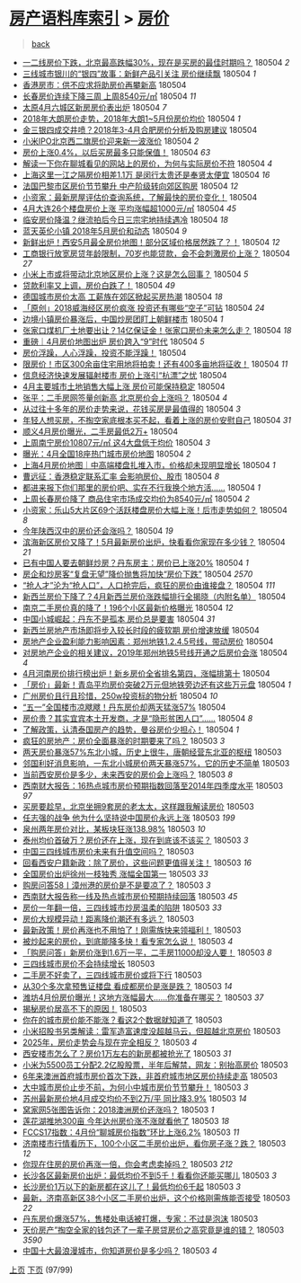 [房产语料库索引](../../README.md)  > [房价](房价.md)
====
> [back](../README.md)

- [一二线房价下跌，北京最高跌幅30%，现在是买房的最佳时期吗？](http://jkwz.applinzi.com/ittc/7099290558096999441.html#%E4%B8%80%E4%BA%8C%E7%BA%BF%E6%88%BF%E4%BB%B7%E4%B8%8B%E8%B7%8C%EF%BC%8C%E5%8C%97%E4%BA%AC%E6%9C%80%E9%AB%98%E8%B7%8C%E5%B9%8530%25%EF%BC%8C%E7%8E%B0%E5%9C%A8%E6%98%AF%E4%B9%B0%E6%88%BF%E7%9A%84%E6%9C%80%E4%BD%B3%E6%97%B6%E6%9C%9F%E5%90%97%EF%BC%9F) 180504 *2* 
- [三线城市银川的“银四”故事：新鲜产品引关注 房价继续飘](http://jkwz.applinzi.com/ittc/7099290326382674951.html#%E4%B8%89%E7%BA%BF%E5%9F%8E%E5%B8%82%E9%93%B6%E5%B7%9D%E7%9A%84%E2%80%9C%E9%93%B6%E5%9B%9B%E2%80%9D%E6%95%85%E4%BA%8B%EF%BC%9A%E6%96%B0%E9%B2%9C%E4%BA%A7%E5%93%81%E5%BC%95%E5%85%B3%E6%B3%A8+%E6%88%BF%E4%BB%B7%E7%BB%A7%E7%BB%AD%E9%A3%98) 180504 *1* 
- [香港房市：供不应求将助房价再攀新高](http://jkwz.applinzi.com/ittc/7099223161222726663.html#%E9%A6%99%E6%B8%AF%E6%88%BF%E5%B8%82%EF%BC%9A%E4%BE%9B%E4%B8%8D%E5%BA%94%E6%B1%82%E5%B0%86%E5%8A%A9%E6%88%BF%E4%BB%B7%E5%86%8D%E6%94%80%E6%96%B0%E9%AB%98) 180504  
- [长春房价连续下降三周 上周8540元/㎡](http://jkwz.applinzi.com/ittc/7099283880198800391.html#%E9%95%BF%E6%98%A5%E6%88%BF%E4%BB%B7%E8%BF%9E%E7%BB%AD%E4%B8%8B%E9%99%8D%E4%B8%89%E5%91%A8+%E4%B8%8A%E5%91%A88540%E5%85%83%2F%E3%8E%A1) 180504 *11* 
- [太原4月六城区新房房价表出炉](http://jkwz.applinzi.com/ittc/7099248842941924369.html#%E5%A4%AA%E5%8E%9F4%E6%9C%88%E5%85%AD%E5%9F%8E%E5%8C%BA%E6%96%B0%E6%88%BF%E6%88%BF%E4%BB%B7%E8%A1%A8%E5%87%BA%E7%82%89) 180504 *7* 
- [2018年大朗房价走势，2018年大朗1~5月份房价均价](http://jkwz.applinzi.com/ittc/7099281310629757958.html#2018%E5%B9%B4%E5%A4%A7%E6%9C%97%E6%88%BF%E4%BB%B7%E8%B5%B0%E5%8A%BF%EF%BC%8C2018%E5%B9%B4%E5%A4%A7%E6%9C%971%7E5%E6%9C%88%E4%BB%BD%E6%88%BF%E4%BB%B7%E5%9D%87%E4%BB%B7) 180504 *1* 
- [金三银四成交井喷？2018年3-4月合肥房价分析及购房建议](http://jkwz.applinzi.com/ittc/7099281245852926986.html#%E9%87%91%E4%B8%89%E9%93%B6%E5%9B%9B%E6%88%90%E4%BA%A4%E4%BA%95%E5%96%B7%EF%BC%9F2018%E5%B9%B43-4%E6%9C%88%E5%90%88%E8%82%A5%E6%88%BF%E4%BB%B7%E5%88%86%E6%9E%90%E5%8F%8A%E8%B4%AD%E6%88%BF%E5%BB%BA%E8%AE%AE) 180504  
- [小米IPO北京西二旗房价迎来新一波涨价](http://jkwz.applinzi.com/ittc/7099280683119936528.html#%E5%B0%8F%E7%B1%B3IPO%E5%8C%97%E4%BA%AC%E8%A5%BF%E4%BA%8C%E6%97%97%E6%88%BF%E4%BB%B7%E8%BF%8E%E6%9D%A5%E6%96%B0%E4%B8%80%E6%B3%A2%E6%B6%A8%E4%BB%B7) 180504 *2* 
- [房价上涨0.4%，以后买房最多只能保值！](http://jkwz.applinzi.com/ittc/7099275467570021386.html#%E6%88%BF%E4%BB%B7%E4%B8%8A%E6%B6%A80.4%25%EF%BC%8C%E4%BB%A5%E5%90%8E%E4%B9%B0%E6%88%BF%E6%9C%80%E5%A4%9A%E5%8F%AA%E8%83%BD%E4%BF%9D%E5%80%BC%EF%BC%81) 180504 *63* 
- [解读一下你在聊城看见的网站上的房价，为何与实际房价不符](http://jkwz.applinzi.com/ittc/7099275241065022475.html#%E8%A7%A3%E8%AF%BB%E4%B8%80%E4%B8%8B%E4%BD%A0%E5%9C%A8%E8%81%8A%E5%9F%8E%E7%9C%8B%E8%A7%81%E7%9A%84%E7%BD%91%E7%AB%99%E4%B8%8A%E7%9A%84%E6%88%BF%E4%BB%B7%EF%BC%8C%E4%B8%BA%E4%BD%95%E4%B8%8E%E5%AE%9E%E9%99%85%E6%88%BF%E4%BB%B7%E4%B8%8D%E7%AC%A6) 180504 *4* 
- [上海这里一江之隔房价相差1.1万 是闵行太贵还是奉贤太便宜](http://jkwz.applinzi.com/ittc/7099272303441609745.html#%E4%B8%8A%E6%B5%B7%E8%BF%99%E9%87%8C%E4%B8%80%E6%B1%9F%E4%B9%8B%E9%9A%94%E6%88%BF%E4%BB%B7%E7%9B%B8%E5%B7%AE1.1%E4%B8%87+%E6%98%AF%E9%97%B5%E8%A1%8C%E5%A4%AA%E8%B4%B5%E8%BF%98%E6%98%AF%E5%A5%89%E8%B4%A4%E5%A4%AA%E4%BE%BF%E5%AE%9C) 180504 *16* 
- [法国巴黎市区房价节节攀升 中产阶级转向郊区购房](http://jkwz.applinzi.com/ittc/7099270544153379847.html#%E6%B3%95%E5%9B%BD%E5%B7%B4%E9%BB%8E%E5%B8%82%E5%8C%BA%E6%88%BF%E4%BB%B7%E8%8A%82%E8%8A%82%E6%94%80%E5%8D%87+%E4%B8%AD%E4%BA%A7%E9%98%B6%E7%BA%A7%E8%BD%AC%E5%90%91%E9%83%8A%E5%8C%BA%E8%B4%AD%E6%88%BF) 180504 *12* 
- [小资家：最新房屋评估价查询系统，了解最快的房价变化！](http://jkwz.applinzi.com/ittc/7099268233926542343.html#%E5%B0%8F%E8%B5%84%E5%AE%B6%EF%BC%9A%E6%9C%80%E6%96%B0%E6%88%BF%E5%B1%8B%E8%AF%84%E4%BC%B0%E4%BB%B7%E6%9F%A5%E8%AF%A2%E7%B3%BB%E7%BB%9F%EF%BC%8C%E4%BA%86%E8%A7%A3%E6%9C%80%E5%BF%AB%E7%9A%84%E6%88%BF%E4%BB%B7%E5%8F%98%E5%8C%96%EF%BC%81) 180504  
- [4月大连26个楼盘房价上涨 平均涨幅超1000元/㎡](http://jkwz.applinzi.com/ittc/7099266051097494534.html#4%E6%9C%88%E5%A4%A7%E8%BF%9E26%E4%B8%AA%E6%A5%BC%E7%9B%98%E6%88%BF%E4%BB%B7%E4%B8%8A%E6%B6%A8+%E5%B9%B3%E5%9D%87%E6%B6%A8%E5%B9%85%E8%B6%851000%E5%85%83%2F%E3%8E%A1) 180504 *45* 
- [临安房价降温？继流拍后今日三宗宅地持续遇冷](http://jkwz.applinzi.com/ittc/7099264346561709072.html#%E4%B8%B4%E5%AE%89%E6%88%BF%E4%BB%B7%E9%99%8D%E6%B8%A9%EF%BC%9F%E7%BB%A7%E6%B5%81%E6%8B%8D%E5%90%8E%E4%BB%8A%E6%97%A5%E4%B8%89%E5%AE%97%E5%AE%85%E5%9C%B0%E6%8C%81%E7%BB%AD%E9%81%87%E5%86%B7) 180504 *18* 
- [蓝天英伦小镇 2018年5月房价和动态](http://jkwz.applinzi.com/ittc/7099264147894305798.html#%E8%93%9D%E5%A4%A9%E8%8B%B1%E4%BC%A6%E5%B0%8F%E9%95%87+2018%E5%B9%B45%E6%9C%88%E6%88%BF%E4%BB%B7%E5%92%8C%E5%8A%A8%E6%80%81) 180504 *9* 
- [新鲜出炉！西安5月最全房价地图！部分区域价格居然跌了？！](http://jkwz.applinzi.com/ittc/7099261302189065226.html#%E6%96%B0%E9%B2%9C%E5%87%BA%E7%82%89%EF%BC%81%E8%A5%BF%E5%AE%895%E6%9C%88%E6%9C%80%E5%85%A8%E6%88%BF%E4%BB%B7%E5%9C%B0%E5%9B%BE%EF%BC%81%E9%83%A8%E5%88%86%E5%8C%BA%E5%9F%9F%E4%BB%B7%E6%A0%BC%E5%B1%85%E7%84%B6%E8%B7%8C%E4%BA%86%EF%BC%9F%EF%BC%81) 180504 *12* 
- [工商银行放宽房贷年龄限制，70岁也能贷款，会不会刺激房价上涨？](http://jkwz.applinzi.com/ittc/7098888356840866833.html#%E5%B7%A5%E5%95%86%E9%93%B6%E8%A1%8C%E6%94%BE%E5%AE%BD%E6%88%BF%E8%B4%B7%E5%B9%B4%E9%BE%84%E9%99%90%E5%88%B6%EF%BC%8C70%E5%B2%81%E4%B9%9F%E8%83%BD%E8%B4%B7%E6%AC%BE%EF%BC%8C%E4%BC%9A%E4%B8%8D%E4%BC%9A%E5%88%BA%E6%BF%80%E6%88%BF%E4%BB%B7%E4%B8%8A%E6%B6%A8%EF%BC%9F) 180504 *27* 
- [小米上市或将带动北京地区房价上涨？这是怎么回事？](http://jkwz.applinzi.com/ittc/7099252349703029771.html#%E5%B0%8F%E7%B1%B3%E4%B8%8A%E5%B8%82%E6%88%96%E5%B0%86%E5%B8%A6%E5%8A%A8%E5%8C%97%E4%BA%AC%E5%9C%B0%E5%8C%BA%E6%88%BF%E4%BB%B7%E4%B8%8A%E6%B6%A8%EF%BC%9F%E8%BF%99%E6%98%AF%E6%80%8E%E4%B9%88%E5%9B%9E%E4%BA%8B%EF%BC%9F) 180504 *5* 
- [贷款利率又上调，房价白跌了！](http://jkwz.applinzi.com/ittc/7099252100221633547.html#%E8%B4%B7%E6%AC%BE%E5%88%A9%E7%8E%87%E5%8F%88%E4%B8%8A%E8%B0%83%EF%BC%8C%E6%88%BF%E4%BB%B7%E7%99%BD%E8%B7%8C%E4%BA%86%EF%BC%81) 180504 *49* 
- [德国城市房价太高 工薪族在郊区掀起买房热潮](http://jkwz.applinzi.com/ittc/7099249264075211792.html#%E5%BE%B7%E5%9B%BD%E5%9F%8E%E5%B8%82%E6%88%BF%E4%BB%B7%E5%A4%AA%E9%AB%98+%E5%B7%A5%E8%96%AA%E6%97%8F%E5%9C%A8%E9%83%8A%E5%8C%BA%E6%8E%80%E8%B5%B7%E4%B9%B0%E6%88%BF%E7%83%AD%E6%BD%AE) 180504 *18* 
- [「原创」2018威海经区房价疯涨 投资还有哪些“空子”可钻](http://jkwz.applinzi.com/ittc/7099248494495925254.html#%E3%80%8C%E5%8E%9F%E5%88%9B%E3%80%8D2018%E5%A8%81%E6%B5%B7%E7%BB%8F%E5%8C%BA%E6%88%BF%E4%BB%B7%E7%96%AF%E6%B6%A8+%E6%8A%95%E8%B5%84%E8%BF%98%E6%9C%89%E5%93%AA%E4%BA%9B%E2%80%9C%E7%A9%BA%E5%AD%90%E2%80%9D%E5%8F%AF%E9%92%BB) 180504 *24* 
- [边境小镇房价暴涨后，中国炒房团盯上朝鲜楼市](http://jkwz.applinzi.com/ittc/7099245868463162375.html#%E8%BE%B9%E5%A2%83%E5%B0%8F%E9%95%87%E6%88%BF%E4%BB%B7%E6%9A%B4%E6%B6%A8%E5%90%8E%EF%BC%8C%E4%B8%AD%E5%9B%BD%E7%82%92%E6%88%BF%E5%9B%A2%E7%9B%AF%E4%B8%8A%E6%9C%9D%E9%B2%9C%E6%A5%BC%E5%B8%82) 180504 *1* 
- [张家口煤机厂土地要出让？14亿保证金！张家口房价未来怎么走？](http://jkwz.applinzi.com/ittc/7099244524335531014.html#%E5%BC%A0%E5%AE%B6%E5%8F%A3%E7%85%A4%E6%9C%BA%E5%8E%82%E5%9C%9F%E5%9C%B0%E8%A6%81%E5%87%BA%E8%AE%A9%EF%BC%9F14%E4%BA%BF%E4%BF%9D%E8%AF%81%E9%87%91%EF%BC%81%E5%BC%A0%E5%AE%B6%E5%8F%A3%E6%88%BF%E4%BB%B7%E6%9C%AA%E6%9D%A5%E6%80%8E%E4%B9%88%E8%B5%B0%EF%BC%9F) 180504 *18* 
- [重磅｜4月房价地图出炉 房价跨入“9”时代](http://jkwz.applinzi.com/ittc/7099214289103750154.html#%E9%87%8D%E7%A3%85%EF%BD%9C4%E6%9C%88%E6%88%BF%E4%BB%B7%E5%9C%B0%E5%9B%BE%E5%87%BA%E7%82%89+%E6%88%BF%E4%BB%B7%E8%B7%A8%E5%85%A5%E2%80%9C9%E2%80%9D%E6%97%B6%E4%BB%A3) 180504 *5* 
- [房价浮躁，人心浮躁，投资不能浮躁！](http://jkwz.applinzi.com/ittc/7099262515404080139.html#%E6%88%BF%E4%BB%B7%E6%B5%AE%E8%BA%81%EF%BC%8C%E4%BA%BA%E5%BF%83%E6%B5%AE%E8%BA%81%EF%BC%8C%E6%8A%95%E8%B5%84%E4%B8%8D%E8%83%BD%E6%B5%AE%E8%BA%81%EF%BC%81) 180504  
- [限房价！市区300余亩住宅用地将拍卖！还有400多亩地将征收！](http://jkwz.applinzi.com/ittc/7099212685034128400.html#%E9%99%90%E6%88%BF%E4%BB%B7%EF%BC%81%E5%B8%82%E5%8C%BA300%E4%BD%99%E4%BA%A9%E4%BD%8F%E5%AE%85%E7%94%A8%E5%9C%B0%E5%B0%86%E6%8B%8D%E5%8D%96%EF%BC%81%E8%BF%98%E6%9C%89400%E5%A4%9A%E4%BA%A9%E5%9C%B0%E5%B0%86%E5%BE%81%E6%94%B6%EF%BC%81) 180504 *11* 
- [信息经济快速发展辐射楼市 房价上涨引“杭漂”之忧](http://jkwz.applinzi.com/ittc/7099209248984794122.html#%E4%BF%A1%E6%81%AF%E7%BB%8F%E6%B5%8E%E5%BF%AB%E9%80%9F%E5%8F%91%E5%B1%95%E8%BE%90%E5%B0%84%E6%A5%BC%E5%B8%82+%E6%88%BF%E4%BB%B7%E4%B8%8A%E6%B6%A8%E5%BC%95%E2%80%9C%E6%9D%AD%E6%BC%82%E2%80%9D%E4%B9%8B%E5%BF%A7) 180504  
- [4月主要城市土地销售大幅上涨 房价可能保持稳定](http://jkwz.applinzi.com/ittc/7099208909581714438.html#4%E6%9C%88%E4%B8%BB%E8%A6%81%E5%9F%8E%E5%B8%82%E5%9C%9F%E5%9C%B0%E9%94%80%E5%94%AE%E5%A4%A7%E5%B9%85%E4%B8%8A%E6%B6%A8+%E6%88%BF%E4%BB%B7%E5%8F%AF%E8%83%BD%E4%BF%9D%E6%8C%81%E7%A8%B3%E5%AE%9A) 180504  
- [张平：二手房网签量创新高 北京房价会上涨吗？](http://jkwz.applinzi.com/ittc/7099207773982295051.html#%E5%BC%A0%E5%B9%B3%EF%BC%9A%E4%BA%8C%E6%89%8B%E6%88%BF%E7%BD%91%E7%AD%BE%E9%87%8F%E5%88%9B%E6%96%B0%E9%AB%98+%E5%8C%97%E4%BA%AC%E6%88%BF%E4%BB%B7%E4%BC%9A%E4%B8%8A%E6%B6%A8%E5%90%97%EF%BC%9F) 180504 *4* 
- [从过往十多年的房价走势来说，花钱买房是最值得的](http://jkwz.applinzi.com/ittc/7098937414489998347.html#%E4%BB%8E%E8%BF%87%E5%BE%80%E5%8D%81%E5%A4%9A%E5%B9%B4%E7%9A%84%E6%88%BF%E4%BB%B7%E8%B5%B0%E5%8A%BF%E6%9D%A5%E8%AF%B4%EF%BC%8C%E8%8A%B1%E9%92%B1%E4%B9%B0%E6%88%BF%E6%98%AF%E6%9C%80%E5%80%BC%E5%BE%97%E7%9A%84) 180504 *3* 
- [年轻人想买房，不掏空家底根本买不起，看着上涨的房价安慰自己](http://jkwz.applinzi.com/ittc/7098934873635161099.html#%E5%B9%B4%E8%BD%BB%E4%BA%BA%E6%83%B3%E4%B9%B0%E6%88%BF%EF%BC%8C%E4%B8%8D%E6%8E%8F%E7%A9%BA%E5%AE%B6%E5%BA%95%E6%A0%B9%E6%9C%AC%E4%B9%B0%E4%B8%8D%E8%B5%B7%EF%BC%8C%E7%9C%8B%E7%9D%80%E4%B8%8A%E6%B6%A8%E7%9A%84%E6%88%BF%E4%BB%B7%E5%AE%89%E6%85%B0%E8%87%AA%E5%B7%B1) 180504 *31* 
- [顺义4月房价曝光，二手房最低2万+](http://jkwz.applinzi.com/ittc/7099206346002138123.html#%E9%A1%BA%E4%B9%894%E6%9C%88%E6%88%BF%E4%BB%B7%E6%9B%9D%E5%85%89%EF%BC%8C%E4%BA%8C%E6%89%8B%E6%88%BF%E6%9C%80%E4%BD%8E2%E4%B8%87%2B) 180504  
- [上周南宁房价10807元/㎡ 这4大盘低于均价](http://jkwz.applinzi.com/ittc/7099205806945993735.html#%E4%B8%8A%E5%91%A8%E5%8D%97%E5%AE%81%E6%88%BF%E4%BB%B710807%E5%85%83%2F%E3%8E%A1+%E8%BF%994%E5%A4%A7%E7%9B%98%E4%BD%8E%E4%BA%8E%E5%9D%87%E4%BB%B7) 180504 *3* 
- [曝光：4月全国18座热门城市房价地图](http://jkwz.applinzi.com/ittc/7099201339487945734.html#%E6%9B%9D%E5%85%89%EF%BC%9A4%E6%9C%88%E5%85%A8%E5%9B%BD18%E5%BA%A7%E7%83%AD%E9%97%A8%E5%9F%8E%E5%B8%82%E6%88%BF%E4%BB%B7%E5%9C%B0%E5%9B%BE) 180504 *2* 
- [上海4月房价地图｜中高端楼盘扎堆入市，价格却未现明显增长](http://jkwz.applinzi.com/ittc/7099201966582531082.html#%E4%B8%8A%E6%B5%B74%E6%9C%88%E6%88%BF%E4%BB%B7%E5%9C%B0%E5%9B%BE%EF%BD%9C%E4%B8%AD%E9%AB%98%E7%AB%AF%E6%A5%BC%E7%9B%98%E6%89%8E%E5%A0%86%E5%85%A5%E5%B8%82%EF%BC%8C%E4%BB%B7%E6%A0%BC%E5%8D%B4%E6%9C%AA%E7%8E%B0%E6%98%8E%E6%98%BE%E5%A2%9E%E9%95%BF) 180504 *1* 
- [曹远征：香港稳定联系汇率 会影响房价、股市](http://jkwz.applinzi.com/ittc/7099198312882373643.html#%E6%9B%B9%E8%BF%9C%E5%BE%81%EF%BC%9A%E9%A6%99%E6%B8%AF%E7%A8%B3%E5%AE%9A%E8%81%94%E7%B3%BB%E6%B1%87%E7%8E%87+%E4%BC%9A%E5%BD%B1%E5%93%8D%E6%88%BF%E4%BB%B7%E3%80%81%E8%82%A1%E5%B8%82) 180504 *8* 
- [都进来报下你们那里的房价吧、实在不行我换个地方活……](http://jkwz.applinzi.com/ittc/7099197713843487751.html#%E9%83%BD%E8%BF%9B%E6%9D%A5%E6%8A%A5%E4%B8%8B%E4%BD%A0%E4%BB%AC%E9%82%A3%E9%87%8C%E7%9A%84%E6%88%BF%E4%BB%B7%E5%90%A7%E3%80%81%E5%AE%9E%E5%9C%A8%E4%B8%8D%E8%A1%8C%E6%88%91%E6%8D%A2%E4%B8%AA%E5%9C%B0%E6%96%B9%E6%B4%BB%E2%80%A6%E2%80%A6) 180504 *1* 
- [上周长春房价降了 商品住宅市场成交均价为8540元/㎡](http://jkwz.applinzi.com/ittc/7099195589294294026.html#%E4%B8%8A%E5%91%A8%E9%95%BF%E6%98%A5%E6%88%BF%E4%BB%B7%E9%99%8D%E4%BA%86+%E5%95%86%E5%93%81%E4%BD%8F%E5%AE%85%E5%B8%82%E5%9C%BA%E6%88%90%E4%BA%A4%E5%9D%87%E4%BB%B7%E4%B8%BA8540%E5%85%83%2F%E3%8E%A1) 180504 *2* 
- [小资家：乐山5大片区69个活跃楼盘房价大幅上涨！后市走势如何？](http://jkwz.applinzi.com/ittc/7099195220241679366.html#%E5%B0%8F%E8%B5%84%E5%AE%B6%EF%BC%9A%E4%B9%90%E5%B1%B15%E5%A4%A7%E7%89%87%E5%8C%BA69%E4%B8%AA%E6%B4%BB%E8%B7%83%E6%A5%BC%E7%9B%98%E6%88%BF%E4%BB%B7%E5%A4%A7%E5%B9%85%E4%B8%8A%E6%B6%A8%EF%BC%81%E5%90%8E%E5%B8%82%E8%B5%B0%E5%8A%BF%E5%A6%82%E4%BD%95%EF%BC%9F) 180504 *8* 
- [今年陕西汉中的房价还会涨吗？](http://jkwz.applinzi.com/ittc/7099195050221372426.html#%E4%BB%8A%E5%B9%B4%E9%99%95%E8%A5%BF%E6%B1%89%E4%B8%AD%E7%9A%84%E6%88%BF%E4%BB%B7%E8%BF%98%E4%BC%9A%E6%B6%A8%E5%90%97%EF%BC%9F) 180504 *19* 
- [滨海新区房价又降了！5月最新房价出炉，快看看你家现在多少钱？](http://jkwz.applinzi.com/ittc/7099194472070120458.html#%E6%BB%A8%E6%B5%B7%E6%96%B0%E5%8C%BA%E6%88%BF%E4%BB%B7%E5%8F%88%E9%99%8D%E4%BA%86%EF%BC%815%E6%9C%88%E6%9C%80%E6%96%B0%E6%88%BF%E4%BB%B7%E5%87%BA%E7%82%89%EF%BC%8C%E5%BF%AB%E7%9C%8B%E7%9C%8B%E4%BD%A0%E5%AE%B6%E7%8E%B0%E5%9C%A8%E5%A4%9A%E5%B0%91%E9%92%B1%EF%BC%9F) 180504 *21* 
- [已有中国人要去朝鲜炒房？丹东房主：房价已上涨20%](http://jkwz.applinzi.com/ittc/7099190417667130374.html#%E5%B7%B2%E6%9C%89%E4%B8%AD%E5%9B%BD%E4%BA%BA%E8%A6%81%E5%8E%BB%E6%9C%9D%E9%B2%9C%E7%82%92%E6%88%BF%EF%BC%9F%E4%B8%B9%E4%B8%9C%E6%88%BF%E4%B8%BB%EF%BC%9A%E6%88%BF%E4%BB%B7%E5%B7%B2%E4%B8%8A%E6%B6%A820%25) 180504 *1* 
- [房企和炒房客“复盘无望”降价抛售将加快“房价下跌”](http://jkwz.applinzi.com/ittc/7099188348021376006.html#%E6%88%BF%E4%BC%81%E5%92%8C%E7%82%92%E6%88%BF%E5%AE%A2%E2%80%9C%E5%A4%8D%E7%9B%98%E6%97%A0%E6%9C%9B%E2%80%9D%E9%99%8D%E4%BB%B7%E6%8A%9B%E5%94%AE%E5%B0%86%E5%8A%A0%E5%BF%AB%E2%80%9C%E6%88%BF%E4%BB%B7%E4%B8%8B%E8%B7%8C%E2%80%9D) 180504 *2570* 
- [“抢人才”沦为“抢人口”，人口抢完后，疯狂的房价由谁接盘？](http://jkwz.applinzi.com/ittc/7099182082138047495.html#%E2%80%9C%E6%8A%A2%E4%BA%BA%E6%89%8D%E2%80%9D%E6%B2%A6%E4%B8%BA%E2%80%9C%E6%8A%A2%E4%BA%BA%E5%8F%A3%E2%80%9D%EF%BC%8C%E4%BA%BA%E5%8F%A3%E6%8A%A2%E5%AE%8C%E5%90%8E%EF%BC%8C%E7%96%AF%E7%8B%82%E7%9A%84%E6%88%BF%E4%BB%B7%E7%94%B1%E8%B0%81%E6%8E%A5%E7%9B%98%EF%BC%9F) 180504 *111* 
- [新西兰房价下降了？4月新西兰房价涨跌幅排行全揭晓（内附名单）](http://jkwz.applinzi.com/ittc/7099175334861865991.html#%E6%96%B0%E8%A5%BF%E5%85%B0%E6%88%BF%E4%BB%B7%E4%B8%8B%E9%99%8D%E4%BA%86%EF%BC%9F4%E6%9C%88%E6%96%B0%E8%A5%BF%E5%85%B0%E6%88%BF%E4%BB%B7%E6%B6%A8%E8%B7%8C%E5%B9%85%E6%8E%92%E8%A1%8C%E5%85%A8%E6%8F%AD%E6%99%93%EF%BC%88%E5%86%85%E9%99%84%E5%90%8D%E5%8D%95%EF%BC%89) 180504  
- [南京二手房价真的降了！196个小区最新价格曝光](http://jkwz.applinzi.com/ittc/7099174750284940299.html#%E5%8D%97%E4%BA%AC%E4%BA%8C%E6%89%8B%E6%88%BF%E4%BB%B7%E7%9C%9F%E7%9A%84%E9%99%8D%E4%BA%86%EF%BC%81196%E4%B8%AA%E5%B0%8F%E5%8C%BA%E6%9C%80%E6%96%B0%E4%BB%B7%E6%A0%BC%E6%9B%9D%E5%85%89) 180504 *12* 
- [中国小城崛起：丹东不是孤本 房价总是要害](http://jkwz.applinzi.com/ittc/7099174154496640007.html#%E4%B8%AD%E5%9B%BD%E5%B0%8F%E5%9F%8E%E5%B4%9B%E8%B5%B7%EF%BC%9A%E4%B8%B9%E4%B8%9C%E4%B8%8D%E6%98%AF%E5%AD%A4%E6%9C%AC+%E6%88%BF%E4%BB%B7%E6%80%BB%E6%98%AF%E8%A6%81%E5%AE%B3) 180504 *31* 
- [新西兰房地产市场即将步入较长时段的疲软期 房价增速放缓](http://jkwz.applinzi.com/ittc/7099173997147325446.html#%E6%96%B0%E8%A5%BF%E5%85%B0%E6%88%BF%E5%9C%B0%E4%BA%A7%E5%B8%82%E5%9C%BA%E5%8D%B3%E5%B0%86%E6%AD%A5%E5%85%A5%E8%BE%83%E9%95%BF%E6%97%B6%E6%AE%B5%E7%9A%84%E7%96%B2%E8%BD%AF%E6%9C%9F+%E6%88%BF%E4%BB%B7%E5%A2%9E%E9%80%9F%E6%94%BE%E7%BC%93) 180504  
- [房地产企业盈利能力影响因素：郑州地铁1.2.4.5号线，带动房价](http://jkwz.applinzi.com/ittc/7099173226511074321.html#%E6%88%BF%E5%9C%B0%E4%BA%A7%E4%BC%81%E4%B8%9A%E7%9B%88%E5%88%A9%E8%83%BD%E5%8A%9B%E5%BD%B1%E5%93%8D%E5%9B%A0%E7%B4%A0%EF%BC%9A%E9%83%91%E5%B7%9E%E5%9C%B0%E9%93%811.2.4.5%E5%8F%B7%E7%BA%BF%EF%BC%8C%E5%B8%A6%E5%8A%A8%E6%88%BF%E4%BB%B7) 180504  
- [对房地产企业的相关建议，2019年郑州地铁5号线开通之后房价会涨](http://jkwz.applinzi.com/ittc/7099167464455930890.html#%E5%AF%B9%E6%88%BF%E5%9C%B0%E4%BA%A7%E4%BC%81%E4%B8%9A%E7%9A%84%E7%9B%B8%E5%85%B3%E5%BB%BA%E8%AE%AE%EF%BC%8C2019%E5%B9%B4%E9%83%91%E5%B7%9E%E5%9C%B0%E9%93%815%E5%8F%B7%E7%BA%BF%E5%BC%80%E9%80%9A%E4%B9%8B%E5%90%8E%E6%88%BF%E4%BB%B7%E4%BC%9A%E6%B6%A8) 180504 *4* 
- [4月河南房价排行榜出炉！新乡房价全省排名第四，涨幅排第十](http://jkwz.applinzi.com/ittc/7098976096769016843.html#4%E6%9C%88%E6%B2%B3%E5%8D%97%E6%88%BF%E4%BB%B7%E6%8E%92%E8%A1%8C%E6%A6%9C%E5%87%BA%E7%82%89%EF%BC%81%E6%96%B0%E4%B9%A1%E6%88%BF%E4%BB%B7%E5%85%A8%E7%9C%81%E6%8E%92%E5%90%8D%E7%AC%AC%E5%9B%9B%EF%BC%8C%E6%B6%A8%E5%B9%85%E6%8E%92%E7%AC%AC%E5%8D%81) 180504  
- [「房价」最新！青岛平均房价突破2万元但地铁旁边还有这些万元盘](http://jkwz.applinzi.com/ittc/7095284984929846282.html#%E3%80%8C%E6%88%BF%E4%BB%B7%E3%80%8D%E6%9C%80%E6%96%B0%EF%BC%81%E9%9D%92%E5%B2%9B%E5%B9%B3%E5%9D%87%E6%88%BF%E4%BB%B7%E7%AA%81%E7%A0%B42%E4%B8%87%E5%85%83%E4%BD%86%E5%9C%B0%E9%93%81%E6%97%81%E8%BE%B9%E8%BF%98%E6%9C%89%E8%BF%99%E4%BA%9B%E4%B8%87%E5%85%83%E7%9B%98) 180504 *1* 
- [广州房价且行且珍惜，250w投资标的物分析](http://jkwz.applinzi.com/ittc/7096388554777429009.html#%E5%B9%BF%E5%B7%9E%E6%88%BF%E4%BB%B7%E4%B8%94%E8%A1%8C%E4%B8%94%E7%8F%8D%E6%83%9C%EF%BC%8C250w%E6%8A%95%E8%B5%84%E6%A0%87%E7%9A%84%E7%89%A9%E5%88%86%E6%9E%90) 180504 *10* 
- [“五一”全国楼市凉飕飕！丹东房价却两天猛涨57%](http://jkwz.applinzi.com/ittc/7099021487174583307.html#%E2%80%9C%E4%BA%94%E4%B8%80%E2%80%9D%E5%85%A8%E5%9B%BD%E6%A5%BC%E5%B8%82%E5%87%89%E9%A3%95%E9%A3%95%EF%BC%81%E4%B8%B9%E4%B8%9C%E6%88%BF%E4%BB%B7%E5%8D%B4%E4%B8%A4%E5%A4%A9%E7%8C%9B%E6%B6%A857%25) 180504  
- [房价贵？其实宜宾本土开发商，才是“隐形贫困人口”……](http://jkwz.applinzi.com/ittc/7099139326485201936.html#%E6%88%BF%E4%BB%B7%E8%B4%B5%EF%BC%9F%E5%85%B6%E5%AE%9E%E5%AE%9C%E5%AE%BE%E6%9C%AC%E5%9C%9F%E5%BC%80%E5%8F%91%E5%95%86%EF%BC%8C%E6%89%8D%E6%98%AF%E2%80%9C%E9%9A%90%E5%BD%A2%E8%B4%AB%E5%9B%B0%E4%BA%BA%E5%8F%A3%E2%80%9D%E2%80%A6%E2%80%A6) 180504 *8* 
- [了解政策，认清泰国房产的趋势，曼谷房价少担心！](http://jkwz.applinzi.com/ittc/7099066797863207946.html#%E4%BA%86%E8%A7%A3%E6%94%BF%E7%AD%96%EF%BC%8C%E8%AE%A4%E6%B8%85%E6%B3%B0%E5%9B%BD%E6%88%BF%E4%BA%A7%E7%9A%84%E8%B6%8B%E5%8A%BF%EF%BC%8C%E6%9B%BC%E8%B0%B7%E6%88%BF%E4%BB%B7%E5%B0%91%E6%8B%85%E5%BF%83%EF%BC%81) 180504 *1* 
- [疯狂的房地产：房价全面暴涨的时期要来了吗？](http://jkwz.applinzi.com/ittc/7099034160243147792.html#%E7%96%AF%E7%8B%82%E7%9A%84%E6%88%BF%E5%9C%B0%E4%BA%A7%EF%BC%9A%E6%88%BF%E4%BB%B7%E5%85%A8%E9%9D%A2%E6%9A%B4%E6%B6%A8%E7%9A%84%E6%97%B6%E6%9C%9F%E8%A6%81%E6%9D%A5%E4%BA%86%E5%90%97%EF%BC%9F) 180503 *3* 
- [两天房价暴涨57%东北小城，历史上很牛，唐朝经营东北亚的枢纽](http://jkwz.applinzi.com/ittc/7098906527278826512.html#%E4%B8%A4%E5%A4%A9%E6%88%BF%E4%BB%B7%E6%9A%B4%E6%B6%A857%25%E4%B8%9C%E5%8C%97%E5%B0%8F%E5%9F%8E%EF%BC%8C%E5%8E%86%E5%8F%B2%E4%B8%8A%E5%BE%88%E7%89%9B%EF%BC%8C%E5%94%90%E6%9C%9D%E7%BB%8F%E8%90%A5%E4%B8%9C%E5%8C%97%E4%BA%9A%E7%9A%84%E6%9E%A2%E7%BA%BD) 180503  
- [邻国利好消息影响，一东北小城房价两天暴涨57%，它的历史不简单](http://jkwz.applinzi.com/ittc/7099025770389439499.html#%E9%82%BB%E5%9B%BD%E5%88%A9%E5%A5%BD%E6%B6%88%E6%81%AF%E5%BD%B1%E5%93%8D%EF%BC%8C%E4%B8%80%E4%B8%9C%E5%8C%97%E5%B0%8F%E5%9F%8E%E6%88%BF%E4%BB%B7%E4%B8%A4%E5%A4%A9%E6%9A%B4%E6%B6%A857%25%EF%BC%8C%E5%AE%83%E7%9A%84%E5%8E%86%E5%8F%B2%E4%B8%8D%E7%AE%80%E5%8D%95) 180503  
- [当前西安房价是多少，未来西安的房价会上涨吗？](http://jkwz.applinzi.com/ittc/7099020535277290503.html#%E5%BD%93%E5%89%8D%E8%A5%BF%E5%AE%89%E6%88%BF%E4%BB%B7%E6%98%AF%E5%A4%9A%E5%B0%91%EF%BC%8C%E6%9C%AA%E6%9D%A5%E8%A5%BF%E5%AE%89%E7%9A%84%E6%88%BF%E4%BB%B7%E4%BC%9A%E4%B8%8A%E6%B6%A8%E5%90%97%EF%BC%9F) 180503 *8* 
- [西南财大报告：16热点城市房价预期指数回落至2014年四季度水平](http://jkwz.applinzi.com/ittc/7099020250710541322.html#%E8%A5%BF%E5%8D%97%E8%B4%A2%E5%A4%A7%E6%8A%A5%E5%91%8A%EF%BC%9A16%E7%83%AD%E7%82%B9%E5%9F%8E%E5%B8%82%E6%88%BF%E4%BB%B7%E9%A2%84%E6%9C%9F%E6%8C%87%E6%95%B0%E5%9B%9E%E8%90%BD%E8%87%B32014%E5%B9%B4%E5%9B%9B%E5%AD%A3%E5%BA%A6%E6%B0%B4%E5%B9%B3) 180503 *97* 
- [买房要趁早，北京坐拥9套房的老太太，这样跟我解读房价](http://jkwz.applinzi.com/ittc/7099007982186791942.html#%E4%B9%B0%E6%88%BF%E8%A6%81%E8%B6%81%E6%97%A9%EF%BC%8C%E5%8C%97%E4%BA%AC%E5%9D%90%E6%8B%A59%E5%A5%97%E6%88%BF%E7%9A%84%E8%80%81%E5%A4%AA%E5%A4%AA%EF%BC%8C%E8%BF%99%E6%A0%B7%E8%B7%9F%E6%88%91%E8%A7%A3%E8%AF%BB%E6%88%BF%E4%BB%B7) 180503  
- [任志强的战争 他为什么坚持说中国房价永远上涨](http://jkwz.applinzi.com/ittc/7099006416687989766.html#%E4%BB%BB%E5%BF%97%E5%BC%BA%E7%9A%84%E6%88%98%E4%BA%89+%E4%BB%96%E4%B8%BA%E4%BB%80%E4%B9%88%E5%9D%9A%E6%8C%81%E8%AF%B4%E4%B8%AD%E5%9B%BD%E6%88%BF%E4%BB%B7%E6%B0%B8%E8%BF%9C%E4%B8%8A%E6%B6%A8) 180503 *199* 
- [泉州两年房价对比，某板块狂涨138.98%](http://jkwz.applinzi.com/ittc/7099005171462046727.html#%E6%B3%89%E5%B7%9E%E4%B8%A4%E5%B9%B4%E6%88%BF%E4%BB%B7%E5%AF%B9%E6%AF%94%EF%BC%8C%E6%9F%90%E6%9D%BF%E5%9D%97%E7%8B%82%E6%B6%A8138.98%25) 180503 *10* 
- [泰州均价首破万？房价还在上涨，现在到底该不该买？](http://jkwz.applinzi.com/ittc/7098996864521339910.html#%E6%B3%B0%E5%B7%9E%E5%9D%87%E4%BB%B7%E9%A6%96%E7%A0%B4%E4%B8%87%EF%BC%9F%E6%88%BF%E4%BB%B7%E8%BF%98%E5%9C%A8%E4%B8%8A%E6%B6%A8%EF%BC%8C%E7%8E%B0%E5%9C%A8%E5%88%B0%E5%BA%95%E8%AF%A5%E4%B8%8D%E8%AF%A5%E4%B9%B0%EF%BC%9F) 180503 *3* 
- [中国三四线城市房价未来有升值空间吗？](http://jkwz.applinzi.com/ittc/7098990726786581514.html#%E4%B8%AD%E5%9B%BD%E4%B8%89%E5%9B%9B%E7%BA%BF%E5%9F%8E%E5%B8%82%E6%88%BF%E4%BB%B7%E6%9C%AA%E6%9D%A5%E6%9C%89%E5%8D%87%E5%80%BC%E7%A9%BA%E9%97%B4%E5%90%97%EF%BC%9F) 180503  
- [回看西安户籍新政：除了房价，这些问题更值得关注！](http://jkwz.applinzi.com/ittc/7098984571360248842.html#%E5%9B%9E%E7%9C%8B%E8%A5%BF%E5%AE%89%E6%88%B7%E7%B1%8D%E6%96%B0%E6%94%BF%EF%BC%9A%E9%99%A4%E4%BA%86%E6%88%BF%E4%BB%B7%EF%BC%8C%E8%BF%99%E4%BA%9B%E9%97%AE%E9%A2%98%E6%9B%B4%E5%80%BC%E5%BE%97%E5%85%B3%E6%B3%A8%EF%BC%81) 180503 *16* 
- [全国房价出炉徐州一枝独秀 涨幅全国第一](http://jkwz.applinzi.com/ittc/7098984315352515590.html#%E5%85%A8%E5%9B%BD%E6%88%BF%E4%BB%B7%E5%87%BA%E7%82%89%E5%BE%90%E5%B7%9E%E4%B8%80%E6%9E%9D%E7%8B%AC%E7%A7%80+%E6%B6%A8%E5%B9%85%E5%85%A8%E5%9B%BD%E7%AC%AC%E4%B8%80) 180503 *33* 
- [购房问答58丨漳州港的房价是不是要凉了？](http://jkwz.applinzi.com/ittc/7098983766343287818.html#%E8%B4%AD%E6%88%BF%E9%97%AE%E7%AD%9458%E4%B8%A8%E6%BC%B3%E5%B7%9E%E6%B8%AF%E7%9A%84%E6%88%BF%E4%BB%B7%E6%98%AF%E4%B8%8D%E6%98%AF%E8%A6%81%E5%87%89%E4%BA%86%EF%BC%9F) 180503 *3* 
- [西南财大报告称一线及热点城市房价预期持续回落](http://jkwz.applinzi.com/ittc/7098977511058965515.html#%E8%A5%BF%E5%8D%97%E8%B4%A2%E5%A4%A7%E6%8A%A5%E5%91%8A%E7%A7%B0%E4%B8%80%E7%BA%BF%E5%8F%8A%E7%83%AD%E7%82%B9%E5%9F%8E%E5%B8%82%E6%88%BF%E4%BB%B7%E9%A2%84%E6%9C%9F%E6%8C%81%E7%BB%AD%E5%9B%9E%E8%90%BD) 180503 *45* 
- [房价一年翻一倍，三四线城市炒房温柔的陷阱](http://jkwz.applinzi.com/ittc/7098972505211667472.html#%E6%88%BF%E4%BB%B7%E4%B8%80%E5%B9%B4%E7%BF%BB%E4%B8%80%E5%80%8D%EF%BC%8C%E4%B8%89%E5%9B%9B%E7%BA%BF%E5%9F%8E%E5%B8%82%E7%82%92%E6%88%BF%E6%B8%A9%E6%9F%94%E7%9A%84%E9%99%B7%E9%98%B1) 180503 *33* 
- [房价大规模异动！距离降价潮还有多远？](http://jkwz.applinzi.com/ittc/7098957418363094026.html#%E6%88%BF%E4%BB%B7%E5%A4%A7%E8%A7%84%E6%A8%A1%E5%BC%82%E5%8A%A8%EF%BC%81%E8%B7%9D%E7%A6%BB%E9%99%8D%E4%BB%B7%E6%BD%AE%E8%BF%98%E6%9C%89%E5%A4%9A%E8%BF%9C%EF%BC%9F) 180503  
- [最新政策！房价再涨也不用怕了！刚需族快来领福利！](http://jkwz.applinzi.com/ittc/7098969125596693520.html#%E6%9C%80%E6%96%B0%E6%94%BF%E7%AD%96%EF%BC%81%E6%88%BF%E4%BB%B7%E5%86%8D%E6%B6%A8%E4%B9%9F%E4%B8%8D%E7%94%A8%E6%80%95%E4%BA%86%EF%BC%81%E5%88%9A%E9%9C%80%E6%97%8F%E5%BF%AB%E6%9D%A5%E9%A2%86%E7%A6%8F%E5%88%A9%EF%BC%81) 180503  
- [被炒起来的房价，到底能降多快！看专家怎么说！](http://jkwz.applinzi.com/ittc/7098969259302716432.html#%E8%A2%AB%E7%82%92%E8%B5%B7%E6%9D%A5%E7%9A%84%E6%88%BF%E4%BB%B7%EF%BC%8C%E5%88%B0%E5%BA%95%E8%83%BD%E9%99%8D%E5%A4%9A%E5%BF%AB%EF%BC%81%E7%9C%8B%E4%B8%93%E5%AE%B6%E6%80%8E%E4%B9%88%E8%AF%B4%EF%BC%81) 180503 *4* 
- [「购房问答」新房价涨到1.6万一平，二手房11000却没人要！](http://jkwz.applinzi.com/ittc/7098966690027275271.html#%E3%80%8C%E8%B4%AD%E6%88%BF%E9%97%AE%E7%AD%94%E3%80%8D%E6%96%B0%E6%88%BF%E4%BB%B7%E6%B6%A8%E5%88%B01.6%E4%B8%87%E4%B8%80%E5%B9%B3%EF%BC%8C%E4%BA%8C%E6%89%8B%E6%88%BF11000%E5%8D%B4%E6%B2%A1%E4%BA%BA%E8%A6%81%EF%BC%81) 180503 *8* 
- [三四线城市房价不会持续增长](http://jkwz.applinzi.com/ittc/7098956693016937483.html#%E4%B8%89%E5%9B%9B%E7%BA%BF%E5%9F%8E%E5%B8%82%E6%88%BF%E4%BB%B7%E4%B8%8D%E4%BC%9A%E6%8C%81%E7%BB%AD%E5%A2%9E%E9%95%BF) 180503  
- [二手房不好卖了，三四线城市房价或将下行](http://jkwz.applinzi.com/ittc/7098956693134378001.html#%E4%BA%8C%E6%89%8B%E6%88%BF%E4%B8%8D%E5%A5%BD%E5%8D%96%E4%BA%86%EF%BC%8C%E4%B8%89%E5%9B%9B%E7%BA%BF%E5%9F%8E%E5%B8%82%E6%88%BF%E4%BB%B7%E6%88%96%E5%B0%86%E4%B8%8B%E8%A1%8C) 180503  
- [从30个多次拿预售证楼盘 看成都房价是涨是跌？](http://jkwz.applinzi.com/ittc/7098953776973218823.html#%E4%BB%8E30%E4%B8%AA%E5%A4%9A%E6%AC%A1%E6%8B%BF%E9%A2%84%E5%94%AE%E8%AF%81%E6%A5%BC%E7%9B%98+%E7%9C%8B%E6%88%90%E9%83%BD%E6%88%BF%E4%BB%B7%E6%98%AF%E6%B6%A8%E6%98%AF%E8%B7%8C%EF%BC%9F) 180503 *14* 
- [潍坊4月份房价曝光！这地方涨幅最大……你准备在哪买？](http://jkwz.applinzi.com/ittc/7098951999892751367.html#%E6%BD%8D%E5%9D%8A4%E6%9C%88%E4%BB%BD%E6%88%BF%E4%BB%B7%E6%9B%9D%E5%85%89%EF%BC%81%E8%BF%99%E5%9C%B0%E6%96%B9%E6%B6%A8%E5%B9%85%E6%9C%80%E5%A4%A7%E2%80%A6%E2%80%A6%E4%BD%A0%E5%87%86%E5%A4%87%E5%9C%A8%E5%93%AA%E4%B9%B0%EF%BC%9F) 180503 *37* 
- [揭秘房价居高不下的原因！](http://jkwz.applinzi.com/ittc/7098950543773008906.html#%E6%8F%AD%E7%A7%98%E6%88%BF%E4%BB%B7%E5%B1%85%E9%AB%98%E4%B8%8D%E4%B8%8B%E7%9A%84%E5%8E%9F%E5%9B%A0%EF%BC%81) 180503  
- [你在的城市房价能不能涨？看这2个数据就知道了](http://jkwz.applinzi.com/ittc/7098947434573202439.html#%E4%BD%A0%E5%9C%A8%E7%9A%84%E5%9F%8E%E5%B8%82%E6%88%BF%E4%BB%B7%E8%83%BD%E4%B8%8D%E8%83%BD%E6%B6%A8%EF%BC%9F%E7%9C%8B%E8%BF%992%E4%B8%AA%E6%95%B0%E6%8D%AE%E5%B0%B1%E7%9F%A5%E9%81%93%E4%BA%86) 180503  
- [小米招股书另类解读：雷军造富速度没超越马云，但超越北京房价](http://jkwz.applinzi.com/ittc/7098946498912060433.html#%E5%B0%8F%E7%B1%B3%E6%8B%9B%E8%82%A1%E4%B9%A6%E5%8F%A6%E7%B1%BB%E8%A7%A3%E8%AF%BB%EF%BC%9A%E9%9B%B7%E5%86%9B%E9%80%A0%E5%AF%8C%E9%80%9F%E5%BA%A6%E6%B2%A1%E8%B6%85%E8%B6%8A%E9%A9%AC%E4%BA%91%EF%BC%8C%E4%BD%86%E8%B6%85%E8%B6%8A%E5%8C%97%E4%BA%AC%E6%88%BF%E4%BB%B7) 180503  
- [2025年，房价走势会与现在完全相反？](http://jkwz.applinzi.com/ittc/7098934575025882123.html#2025%E5%B9%B4%EF%BC%8C%E6%88%BF%E4%BB%B7%E8%B5%B0%E5%8A%BF%E4%BC%9A%E4%B8%8E%E7%8E%B0%E5%9C%A8%E5%AE%8C%E5%85%A8%E7%9B%B8%E5%8F%8D%EF%BC%9F) 180503 *4* 
- [西安楼市怎么了？房价1万左右的新房都被抢光了](http://jkwz.applinzi.com/ittc/7098934218606511114.html#%E8%A5%BF%E5%AE%89%E6%A5%BC%E5%B8%82%E6%80%8E%E4%B9%88%E4%BA%86%EF%BC%9F%E6%88%BF%E4%BB%B71%E4%B8%87%E5%B7%A6%E5%8F%B3%E7%9A%84%E6%96%B0%E6%88%BF%E9%83%BD%E8%A2%AB%E6%8A%A2%E5%85%89%E4%BA%86) 180503 *31* 
- [小米为5500员工分配2.2亿股股票，半年后解禁，网友：别抬高房价](http://jkwz.applinzi.com/ittc/7098930876350202886.html#%E5%B0%8F%E7%B1%B3%E4%B8%BA5500%E5%91%98%E5%B7%A5%E5%88%86%E9%85%8D2.2%E4%BA%BF%E8%82%A1%E8%82%A1%E7%A5%A8%EF%BC%8C%E5%8D%8A%E5%B9%B4%E5%90%8E%E8%A7%A3%E7%A6%81%EF%BC%8C%E7%BD%91%E5%8F%8B%EF%BC%9A%E5%88%AB%E6%8A%AC%E9%AB%98%E6%88%BF%E4%BB%B7) 180503  
- [6年来澳洲首府城市房价首次下跌，非首府城市地区房价持续走高](http://jkwz.applinzi.com/ittc/7098930168590763024.html#6%E5%B9%B4%E6%9D%A5%E6%BE%B3%E6%B4%B2%E9%A6%96%E5%BA%9C%E5%9F%8E%E5%B8%82%E6%88%BF%E4%BB%B7%E9%A6%96%E6%AC%A1%E4%B8%8B%E8%B7%8C%EF%BC%8C%E9%9D%9E%E9%A6%96%E5%BA%9C%E5%9F%8E%E5%B8%82%E5%9C%B0%E5%8C%BA%E6%88%BF%E4%BB%B7%E6%8C%81%E7%BB%AD%E8%B5%B0%E9%AB%98) 180503  
- [大中城市房价止步不前，为何小中城市房价节节攀升！](http://jkwz.applinzi.com/ittc/7098929107910001670.html#%E5%A4%A7%E4%B8%AD%E5%9F%8E%E5%B8%82%E6%88%BF%E4%BB%B7%E6%AD%A2%E6%AD%A5%E4%B8%8D%E5%89%8D%EF%BC%8C%E4%B8%BA%E4%BD%95%E5%B0%8F%E4%B8%AD%E5%9F%8E%E5%B8%82%E6%88%BF%E4%BB%B7%E8%8A%82%E8%8A%82%E6%94%80%E5%8D%87%EF%BC%81) 180503 *3* 
- [苏州最新房价地4月成交均价不到2万/平 同比降3.9%](http://jkwz.applinzi.com/ittc/7098928298480632843.html#%E8%8B%8F%E5%B7%9E%E6%9C%80%E6%96%B0%E6%88%BF%E4%BB%B7%E5%9C%B04%E6%9C%88%E6%88%90%E4%BA%A4%E5%9D%87%E4%BB%B7%E4%B8%8D%E5%88%B02%E4%B8%87%2F%E5%B9%B3+%E5%90%8C%E6%AF%94%E9%99%8D3.9%25) 180503 *14* 
- [窝家网5张图告诉你：2018澳洲房价还涨吗？](http://jkwz.applinzi.com/ittc/7098921946140115979.html#%E7%AA%9D%E5%AE%B6%E7%BD%915%E5%BC%A0%E5%9B%BE%E5%91%8A%E8%AF%89%E4%BD%A0%EF%BC%9A2018%E6%BE%B3%E6%B4%B2%E6%88%BF%E4%BB%B7%E8%BF%98%E6%B6%A8%E5%90%97%EF%BC%9F) 180503 *1* 
- [莲花湖推地300亩 今年达州房价涨不涨就看他了](http://jkwz.applinzi.com/ittc/7098921268248314890.html#%E8%8E%B2%E8%8A%B1%E6%B9%96%E6%8E%A8%E5%9C%B0300%E4%BA%A9+%E4%BB%8A%E5%B9%B4%E8%BE%BE%E5%B7%9E%E6%88%BF%E4%BB%B7%E6%B6%A8%E4%B8%8D%E6%B6%A8%E5%B0%B1%E7%9C%8B%E4%BB%96%E4%BA%86) 180503 *18* 
- [FCCS17指数：4月份“聊城房价指数”环比上涨6.2%](http://jkwz.applinzi.com/ittc/7098919848820343824.html#FCCS17%E6%8C%87%E6%95%B0%EF%BC%9A4%E6%9C%88%E4%BB%BD%E2%80%9C%E8%81%8A%E5%9F%8E%E6%88%BF%E4%BB%B7%E6%8C%87%E6%95%B0%E2%80%9D%E7%8E%AF%E6%AF%94%E4%B8%8A%E6%B6%A86.2%25) 180503 *11* 
- [济南楼市行情看历下，100个小区二手房价出炉，看你房子涨？跌？](http://jkwz.applinzi.com/ittc/7098918458777666567.html#%E6%B5%8E%E5%8D%97%E6%A5%BC%E5%B8%82%E8%A1%8C%E6%83%85%E7%9C%8B%E5%8E%86%E4%B8%8B%EF%BC%8C100%E4%B8%AA%E5%B0%8F%E5%8C%BA%E4%BA%8C%E6%89%8B%E6%88%BF%E4%BB%B7%E5%87%BA%E7%82%89%EF%BC%8C%E7%9C%8B%E4%BD%A0%E6%88%BF%E5%AD%90%E6%B6%A8%EF%BC%9F%E8%B7%8C%EF%BC%9F) 180503 *12* 
- [你现在住房的房价再涨一倍，你会考虑卖掉吗？](http://jkwz.applinzi.com/ittc/7098918428226356240.html#%E4%BD%A0%E7%8E%B0%E5%9C%A8%E4%BD%8F%E6%88%BF%E7%9A%84%E6%88%BF%E4%BB%B7%E5%86%8D%E6%B6%A8%E4%B8%80%E5%80%8D%EF%BC%8C%E4%BD%A0%E4%BC%9A%E8%80%83%E8%99%91%E5%8D%96%E6%8E%89%E5%90%97%EF%BC%9F) 180503 *212* 
- [长沙各区最新房价出炉：最低均价不到5千！看看你还能买哪儿](http://jkwz.applinzi.com/ittc/7098910392141218826.html#%E9%95%BF%E6%B2%99%E5%90%84%E5%8C%BA%E6%9C%80%E6%96%B0%E6%88%BF%E4%BB%B7%E5%87%BA%E7%82%89%EF%BC%9A%E6%9C%80%E4%BD%8E%E5%9D%87%E4%BB%B7%E4%B8%8D%E5%88%B05%E5%8D%83%EF%BC%81%E7%9C%8B%E7%9C%8B%E4%BD%A0%E8%BF%98%E8%83%BD%E4%B9%B0%E5%93%AA%E5%84%BF) 180503 *3* 
- [长沙房价1万以下的新房都在这儿了！最低均价6千起](http://jkwz.applinzi.com/ittc/7098910391977640966.html#%E9%95%BF%E6%B2%99%E6%88%BF%E4%BB%B71%E4%B8%87%E4%BB%A5%E4%B8%8B%E7%9A%84%E6%96%B0%E6%88%BF%E9%83%BD%E5%9C%A8%E8%BF%99%E5%84%BF%E4%BA%86%EF%BC%81%E6%9C%80%E4%BD%8E%E5%9D%87%E4%BB%B76%E5%8D%83%E8%B5%B7) 180503 *3* 
- [最新，济南高新区38个小区二手房价出炉，这个价格刚需族能否接受](http://jkwz.applinzi.com/ittc/7098909724944892935.html#%E6%9C%80%E6%96%B0%EF%BC%8C%E6%B5%8E%E5%8D%97%E9%AB%98%E6%96%B0%E5%8C%BA38%E4%B8%AA%E5%B0%8F%E5%8C%BA%E4%BA%8C%E6%89%8B%E6%88%BF%E4%BB%B7%E5%87%BA%E7%82%89%EF%BC%8C%E8%BF%99%E4%B8%AA%E4%BB%B7%E6%A0%BC%E5%88%9A%E9%9C%80%E6%97%8F%E8%83%BD%E5%90%A6%E6%8E%A5%E5%8F%97) 180503 *22* 
- [丹东房价爆涨57%，售楼处电话被打爆，专家：不过是泡沫](http://jkwz.applinzi.com/ittc/7098909022357029895.html#%E4%B8%B9%E4%B8%9C%E6%88%BF%E4%BB%B7%E7%88%86%E6%B6%A857%25%EF%BC%8C%E5%94%AE%E6%A5%BC%E5%A4%84%E7%94%B5%E8%AF%9D%E8%A2%AB%E6%89%93%E7%88%86%EF%BC%8C%E4%B8%93%E5%AE%B6%EF%BC%9A%E4%B8%8D%E8%BF%87%E6%98%AF%E6%B3%A1%E6%B2%AB) 180503  
- [天价房产”掏空全家的钱包还了一辈子房贷房价之高究竟是谁的错？](http://jkwz.applinzi.com/ittc/7098908205243696134.html#%E5%A4%A9%E4%BB%B7%E6%88%BF%E4%BA%A7%E2%80%9D%E6%8E%8F%E7%A9%BA%E5%85%A8%E5%AE%B6%E7%9A%84%E9%92%B1%E5%8C%85%E8%BF%98%E4%BA%86%E4%B8%80%E8%BE%88%E5%AD%90%E6%88%BF%E8%B4%B7%E6%88%BF%E4%BB%B7%E4%B9%8B%E9%AB%98%E7%A9%B6%E7%AB%9F%E6%98%AF%E8%B0%81%E7%9A%84%E9%94%99%EF%BC%9F) 180503 *3590* 
- [中国十大最浪漫城市，你知道房价是多少吗？](http://jkwz.applinzi.com/ittc/7098907800451417098.html#%E4%B8%AD%E5%9B%BD%E5%8D%81%E5%A4%A7%E6%9C%80%E6%B5%AA%E6%BC%AB%E5%9F%8E%E5%B8%82%EF%BC%8C%E4%BD%A0%E7%9F%A5%E9%81%93%E6%88%BF%E4%BB%B7%E6%98%AF%E5%A4%9A%E5%B0%91%E5%90%97%EF%BC%9F) 180503 *4* 


 [上页](房价98.md) [下页](房价96.md)          (97/99)